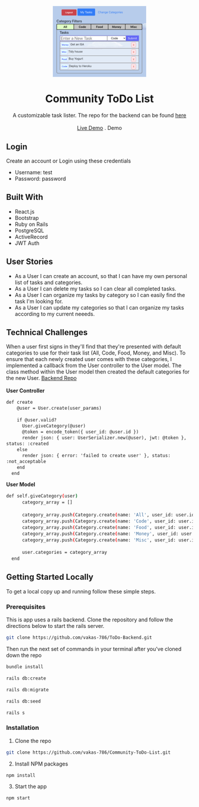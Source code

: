 <br />
<br />
<p align="center">
  <a >
    <img src="/list_demo.png" height= 20% width=50% >
  </a>
<p align="center">
  
  <h1 align="center">Community ToDo List</h1>

  <p align="center">
  A customizable task lister. The repo for the backend can be found <a href='https://github.com/vakas-786/ToDo-Backend'>here</a>
  <br>
  </br>
  <a href="https://community-to-do-react.herokuapp.com/">Live Demo</a>
  .
  <a>Demo</a>
  </p>
  
</p>


## Login 
Create an account or Login using these credentials 
  * Username: test
  * Password: password
  
## Built With

* React.js
* Bootstrap
* Ruby on Rails 
* PostgreSQL
* ActiveRecord
* JWT Auth
  
<!-- ABOUT THE PROJECT -->
## User Stories

* As a User I can create an account, so that I can have my own personal list of tasks and categories.
* As a User I can delete my tasks  so I can clear all completed tasks. 
* As a User I can organize my tasks by category  so I can easily find the task I'm looking for. 
* As a User I can update my categories so that I can organize my tasks according to my current neeeds.  

## Technical Challenges 
When a user first signs in they'll find that they're presented with default categories to use for their task list (All, Code, Food, Money, and Misc). To ensure that each newly created user comes with these categories, I implemented a callback from the User controller to the User model. The class method within the User model then created the default categories for the new User. <a href='https://github.com/vakas-786/ToDo-Backend'>Backend Repo</a> <br></br>
<b>User Controller</b>
```
def create
    @user = User.create(user_params)

    if @user.valid?
      User.giveCategory(@user)
      @token = encode_token({ user_id: @user.id })
      render json: { user: UserSerializer.new(@user), jwt: @token }, status: :created
    else
      render json: { error: 'failed to create user' }, status: :not_acceptable
    end
  end
  ```
  <b>User Model</b>
  ```sh
  def self.giveCategory(user)
        category_array = []

        category_array.push(Category.create(name: 'All', user_id: user.id))
        category_array.push(Category.create(name: 'Code', user_id: user.id))
        category_array.push(Category.create(name: 'Food', user_id: user.id))
        category_array.push(Category.create(name: 'Money', user_id: user.id))
        category_array.push(Category.create(name: 'Misc', user_id: user.id))

        user.categories = category_array
    end 
  ```
 

## Getting Started Locally

To get a local copy up and running follow these simple steps.

### Prerequisites

This is app uses a rails backend. Clone the repository and follow the directions below to start the rails server. 
```sh
git clone https://github.com/vakas-786/ToDo-Backend.git
```
Then run the next set of commands in your terminal after you've cloned down the repo
```sh 
bundle install 
```
```sh
rails db:create
```
```sh
rails db:migrate
```
```sh
rails db:seed
```
```sh
rails s
```


### Installation

1. Clone the repo
```sh
git clone https://github.com/vakas-786/Community-ToDo-List.git
```
2. Install NPM packages
```sh
npm install 
```
3. Start the app 
```sh
npm start
```


